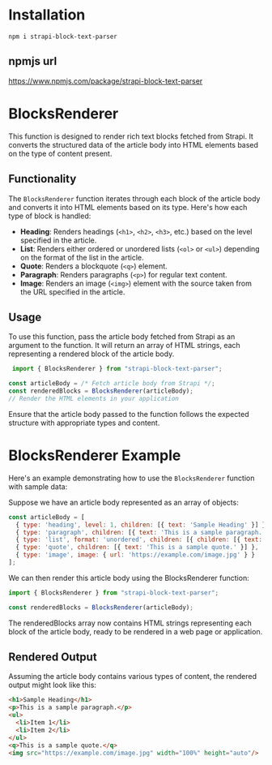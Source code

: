 # Installation

```
npm i strapi-block-text-parser
```

## npmjs url

https://www.npmjs.com/package/strapi-block-text-parser

# BlocksRenderer

This function is designed to render rich text blocks fetched from Strapi. It converts the structured data of the article body into HTML elements based on the type of content present.

## Functionality

The `BlocksRenderer` function iterates through each block of the article body and converts it into HTML elements based on its type. Here's how each type of block is handled:

- **Heading**: Renders headings (`<h1>`, `<h2>`, `<h3>`, etc.) based on the level specified in the article.
- **List**: Renders either ordered or unordered lists (`<ol>` or `<ul>`) depending on the format of the list in the article.
- **Quote**: Renders a blockquote (`<q>`) element.
- **Paragraph**: Renders paragraphs (`<p>`) for regular text content.
- **Image**: Renders an image (`<img>`) element with the source taken from the URL specified in the article.

## Usage

To use this function, pass the article body fetched from Strapi as an argument to the function. It will return an array of HTML strings, each representing a rendered block of the article body.

```javascript
 import { BlocksRenderer } from "strapi-block-text-parser";

const articleBody = /* Fetch article body from Strapi */;
const renderedBlocks = BlocksRenderer(articleBody);
// Render the HTML elements in your application
```
Ensure that the article body passed to the function follows the expected structure with appropriate types and content.

# BlocksRenderer Example

Here's an example demonstrating how to use the `BlocksRenderer` function with sample data:

Suppose we have an article body represented as an array of objects:

```javascript
const articleBody = [
  { type: 'heading', level: 1, children: [{ text: 'Sample Heading' }] },
  { type: 'paragraph', children: [{ text: 'This is a sample paragraph.' }] },
  { type: 'list', format: 'unordered', children: [{ children: [{ text: 'Item 1' }] }, { children: [{ text: 'Item 2' }] }] },
  { type: 'quote', children: [{ text: 'This is a sample quote.' }] },
  { type: 'image', image: { url: 'https://example.com/image.jpg' } }
];
```

We can then render this article body using the BlocksRenderer function:

```javascript
import { BlocksRenderer } from "strapi-block-text-parser";

const renderedBlocks = BlocksRenderer(articleBody);
```

The renderedBlocks array now contains HTML strings representing each block of the article body, ready to be rendered in a web page or application.

## Rendered Output
Assuming the article body contains various types of content, the rendered output might look like this:
```html
<h1>Sample Heading</h1>
<p>This is a sample paragraph.</p>
<ul>
  <li>Item 1</li>
  <li>Item 2</li>
</ul>
<q>This is a sample quote.</q>
<img src="https://example.com/image.jpg" width="100%" height="auto"/>
```
